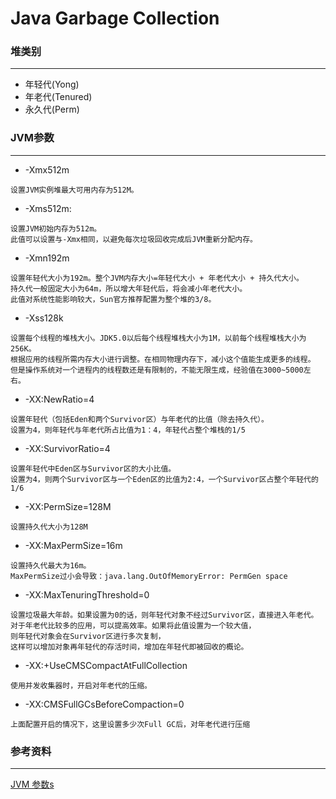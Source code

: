 # Java Garbage Collection
### 堆类别
---
+ 年轻代(Yong)
+ 年老代(Tenured)
+ 永久代(Perm)
### JVM参数
---
+ -Xmx512m
```
设置JVM实例堆最大可用内存为512M。
```
+ -Xms512m:
```
设置JVM初始内存为512m。
此值可以设置与-Xmx相同，以避免每次垃圾回收完成后JVM重新分配内存。
```
+ -Xmn192m
```
设置年轻代大小为192m。整个JVM内存大小=年轻代大小 + 年老代大小 + 持久代大小。
持久代一般固定大小为64m，所以增大年轻代后，将会减小年老代大小。
此值对系统性能影响较大，Sun官方推荐配置为整个堆的3/8。
```
+ -Xss128k
```
设置每个线程的堆栈大小。JDK5.0以后每个线程堆栈大小为1M，以前每个线程堆栈大小为256K。
根据应用的线程所需内存大小进行调整。在相同物理内存下，减小这个值能生成更多的线程。
但是操作系统对一个进程内的线程数还是有限制的，不能无限生成，经验值在3000~5000左右。
```
+ -XX:NewRatio=4
```
设置年轻代（包括Eden和两个Survivor区）与年老代的比值（除去持久代）。
设置为4，则年轻代与年老代所占比值为1：4，年轻代占整个堆栈的1/5
```
+ -XX:SurvivorRatio=4 
```
设置年轻代中Eden区与Survivor区的大小比值。
设置为4，则两个Survivor区与一个Eden区的比值为2:4，一个Survivor区占整个年轻代的1/6
````
+ -XX:PermSize=128M 
```
设置持久代大小为128M 
```
+ -XX:MaxPermSize=16m 
```
设置持久代最大为16m。 
MaxPermSize过小会导致：java.lang.OutOfMemoryError: PermGen space
```
+ -XX:MaxTenuringThreshold=0 
```
设置垃圾最大年龄。如果设置为0的话，则年轻代对象不经过Survivor区，直接进入年老代。
对于年老代比较多的应用，可以提高效率。如果将此值设置为一个较大值，
则年轻代对象会在Survivor区进行多次复制，
这样可以增加对象再年轻代的存活时间，增加在年轻代即被回收的概论。
```
+ -XX:+UseCMSCompactAtFullCollection
```
使用并发收集器时，开启对年老代的压缩。
``` 
+ -XX:CMSFullGCsBeforeCompaction=0
```
上面配置开启的情况下，这里设置多少次Full GC后，对年老代进行压缩
```
### 参考资料
---
[JVM 参数s](http://blog.csdn.net/mrzhoug/article/details/51148302)
